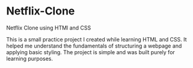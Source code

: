 # Netflix-Clone
Netflix Clone using HTMl and CSS

This is a small practice project I created while learning HTML and CSS.
It helped me understand the fundamentals of structuring a webpage and applying basic styling.
The project is simple and was built purely for learning purposes.
